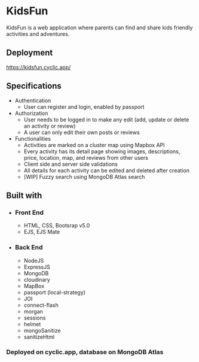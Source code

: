 # KidsFun
KidsFun is a web application where parents can find and share kids friendly activities and adventures.
## Deployment
https://kidsfun.cyclic.app/
## Specifications
   - Authentication
     - User can register and login, enabled by passport
   - Authorization
     - User needs to be logged in to make any edit (add, update or delete an activity or review)
     - A user can only edit their own posts or reviews
   - Functionalities
     - Activities are marked on a cluster map using Mapbox API
     - Every activity has its detail page showing images, descriptions, price, location, map, and reviews from other users
     - Client side and server side validations
     - All details for each activity can be edited and deleted after creation
     - [WIP] Fuzzy search using MongoDB Atlas search
## Built with
   - ### Front End
     - HTML, CSS, Bootsrap v5.0
     - EJS, EJS Mate
  - ### Back End
     - NodeJS
     - ExpressJS
     - MongoDB
     - cloudinary
     - MapBox
     - passport (local-strategy)
     - JOI
     - connect-flash
     - morgan
     - sessions
     - helmet
     - mongoSanitize
     - sanitizeHtml
### Deployed on cyclic.app, database on MongoDB Atlas
